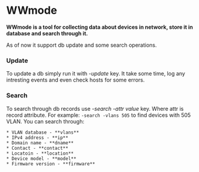 WWmode
======

**WWmode is a tool for collecting data about devices in network, store it in
database and search through it.**

As of now it support db update and some search operations.

### Update

To update a db simply run it with *-update* key. It take some time, log any
intresting events and even check hosts for some errors.

### Search

To search through db records use *-search -attr value* key. Where attr is
record attribute. For example: `-search -vlans 505` to find devices with 505
VLAN.
You can search through:
    
    * VLAN database - **vlans**
    * IPv4 address - **ip**
    * Domain name - **dname** 
    * Contact - **contact**
    * Locatoin - **location**
    * Device model - **model**
    * Firmware version - **firmware**
